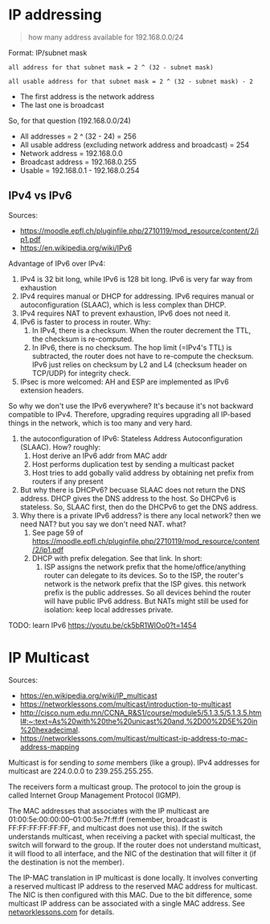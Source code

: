 # IP addressing

> how many address available for 192.168.0.0/24

Format: IP/subnet mask

```
all address for that subnet mask = 2 ^ (32 - subnet mask)

all usable address for that subnet mask = 2 ^ (32 - subnet mask) - 2
```

- The first address is the network address
- The last one is broadcast

So, for that question (192.168.0.0/24)

- All addresses = 2 ^ (32 - 24) = 256
- All usable address (excluding network address and broadcast) = 254
- Network address = 192.168.0.0
- Broadcast address = 192.168.0.255
- Usable = 192.168.0.1 - 192.168.0.254

## IPv4 vs IPv6

Sources:

- https://moodle.epfl.ch/pluginfile.php/2710119/mod_resource/content/2/ip1.pdf
- https://en.wikipedia.org/wiki/IPv6

Advantage of IPv6 over IPv4:

1. IPv4 is 32 bit long, while IPv6 is 128 bit long. IPv6 is very far way from exhaustion
2. IPv4 requires manual or DHCP for addressing. IPv6 requires manual or autoconfiguration (SLAAC), which is less complex than DHCP.
3. IPv4 requires NAT to prevent exhaustion, IPv6 does not need it.
4. IPv6 is faster to process in router. Why:
   1. In IPv4, there is a checksum. When the router decrement the TTL, the checksum is re-computed.
   2. In IPv6, there is no checksum. The hop limit (=IPv4's TTL) is subtracted, the router does not have to re-compute the checksum. IPv6 just relies on checksum by L2 and L4 (checksum header on TCP/UDP) for integrity check.
5. IPsec is more welcomed: AH and ESP are implemented as IPv6 extension headers.

So why we don't use the IPv6 everywhere? It's because it's not backward compatible to IPv4. Therefore, upgrading requires upgrading all IP-based things in the network, which is too many and very hard.

1. the autoconfiguration of IPv6: Stateless Address Autoconfiguration (SLAAC). How? roughly:
   1. Host derive an IPv6 addr from MAC addr
   2. Host performs duplication test by sending a multicast packet
   3. Host tries to add gobally valid address by obtaining net prefix from routers if any present
2. But why there is DHCPv6? becuase SLAAC does not return the DNS address. DHCP gives the DNS address to the host. So DHCPv6 is stateless. So, SLAAC first, then do the DHCPv6 to get the DNS address.
3. Why there is a private IPv6 address? is there any local network? then we need NAT? but you say we don't need NAT. what?
   1. See page 59 of https://moodle.epfl.ch/pluginfile.php/2710119/mod_resource/content/2/ip1.pdf
   2. DHCP with prefix delegation. See that link. In short:
      1. ISP assigns the network prefix that the home/office/anything router can delegate to its devices. So to the ISP, the router's network is the network prefix that the ISP gives. this network prefix is the public addresses. So all devices behind the router will have public IPv6 address. But NATs might still be used for isolation: keep local addresses private.

TODO: learn IPv6 https://youtu.be/ck5bR1WlOo0?t=1454

# IP Multicast

Sources:

- https://en.wikipedia.org/wiki/IP_multicast
- https://networklessons.com/multicast/introduction-to-multicast
- http://cisco.num.edu.mn/CCNA_R&S1/course/module5/5.1.3.5/5.1.3.5.html#:~:text=As%20with%20the%20unicast%20and,%2D00%2D5E%20in%20hexadecimal.
- https://networklessons.com/multicast/multicast-ip-address-to-mac-address-mapping

Multicast is for sending to *some* members (like a group). IPv4 addresses for multicast are 224.0.0.0 to 239.255.255.255.

The receivers form a multicast group. The protocol to join the group is called Internet Group Management Protocol (IGMP).

The MAC addresses that associates with the IP multicast are 01:00:5e:00:00:00–01:00:5e:7f:ff:ff (remember, broadcast is FF:FF:FF:FF:FF:FF, and multicast does not use this). If the switch understands multicast, when receiving a packet with special multicast, the switch will forward to the group. If the router does not understand multicast, it will flood to all interface, and the NIC of the destination that will filter it (if the destination is not the member).

The IP-MAC translation in IP multicast is done locally. It involves converting a reserved multicast IP address to the reserved MAC address for multicast. The NIC is then configured with this MAC. Due to the bit difference, some multicast IP address can be associated with a single MAC address. See [networklessons.com](https://networklessons.com/multicast/multicast-ip-address-to-mac-address-mapping) for details.
